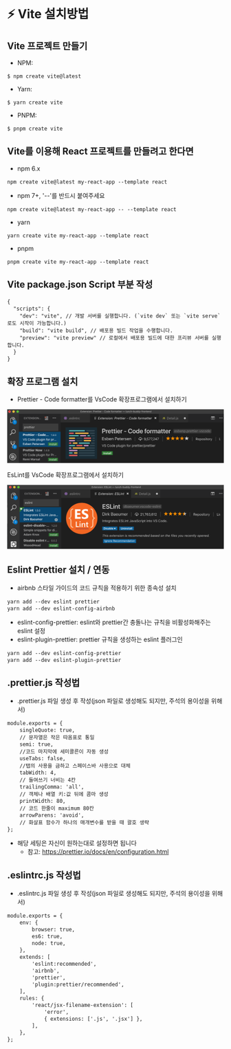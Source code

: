 # :zap: Vite 설치방법
## Vite 프로젝트 만들기
- NPM:
```
$ npm create vite@latest
```
- Yarn:
```
$ yarn create vite
```
- PNPM:
```
$ pnpm create vite
```
## Vite를 이용해 React 프로젝트를 만들려고 한다면
- npm 6.x
```
npm create vite@latest my-react-app --template react
```
- npm 7+, '--'를 반드시 붙여주세요
```
npm create vite@latest my-react-app -- --template react
```
- yarn
```
yarn create vite my-react-app --template react
```
- pnpm
```
pnpm create vite my-react-app --template react
```
## Vite package.json Script 부분 작성
```
{
  "scripts": {
    "dev": "vite", // 개발 서버를 실행합니다. (`vite dev` 또는 `vite serve`로도 시작이 가능합니다.)
    "build": "vite build", // 배포용 빌드 작업을 수행합니다.
    "preview": "vite preview" // 로컬에서 배포용 빌드에 대한 프리뷰 서버를 실행합니다.
  }
}
```
## 확장 프로그램 설치
- Prettier - Code formatter를 VsCode 확장프로그램에서 설치하기

<img src="https://raw.githubusercontent.com/light9639/Prettier-EsLint-Airbnb/main/public/prettier.png" alt="prettier">

EsLint를 VsCode 확장프로그램에서 설치하기

<img src="https://raw.githubusercontent.com/light9639/Prettier-EsLint-Airbnb/main/public/esLint.png" alt="EsLint">

## Eslint Prettier 설치 / 연동
- airbnb 스타일 가이드의 코드 규칙을 적용하기 위한 종속성 설치
```
yarn add --dev eslint prettier
yarn add --dev eslint-config-airbnb
```
- eslint-config-prettier: eslint와 prettier간 충돌나는 규칙을 비활성화해주는 eslint 설정
- eslint-plugin-prettier: prettier 규칙을 생성하는 eslint 플러그인
```
yarn add --dev eslint-config-prettier
yarn add --dev eslint-plugin-prettier
```
## .prettier.js 작성법
- .prettier.js 파일 생성 후 작성(json 파일로 생성해도 되지만, 주석의 용이성을 위해서)
```
module.exports = {
    singleQuote: true,
    // 문자열은 작은 따옴표로 통일
    semi: true,
    //코드 마지막에 세미콜른이 자동 생성
    useTabs: false,
    //탭의 사용을 금하고 스페이스바 사용으로 대체
    tabWidth: 4,
    // 들여쓰기 너비는 4칸
    trailingComma: 'all',
    // 객체나 배열 키:값 뒤에 콤마 생성
    printWidth: 80,
    // 코드 한줄이 maximum 80칸
    arrowParens: 'avoid',
    // 화살표 함수가 하나의 매개변수를 받을 때 괄호 생략
};
```
- 해당 세팅은 자신이 원하는대로 설정하면 됩니다
  - 참고: https://prettier.io/docs/en/configuration.html
## .eslintrc.js 작성법
- .eslintrc.js 파일 생성 후 작성(json 파일로 생성해도 되지만, 주석의 용이성을 위해서)
```
module.exports = {
    env: {
        browser: true,
        es6: true,
        node: true,
    },
    extends: [
        'eslint:recommended',
        'airbnb',
        'prettier',
        'plugin:prettier/recommended',
    ],
    rules: {
        'react/jsx-filename-extension': [
            'error',
            { extensions: ['.js', '.jsx'] },
        ],
    },
};
```